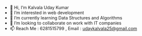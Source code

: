 - 👋 Hi, I’m Kalvala Uday Kumar
- 👀 I’m interested in web development
- 🌱 I’m currently learning Data Structures and Algorithms
- 💞️ I’m looking to collaborate on work with IT companies
- 📫 Reach Me : 6281515799 , Email : udaykalvala25@gmail.com


<!---
udaykalvala/udaykalvala is a ✨ special ✨ repository because its `README.md` (this file) appears on your GitHub profile.
You can click the Preview link to take a look at your changes.
--->
